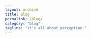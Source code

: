 ```yaml
---
layout: archive
title: Blog
permalink: /blog/
category: "blog"
tagline: "it's all about perception."
---
```

